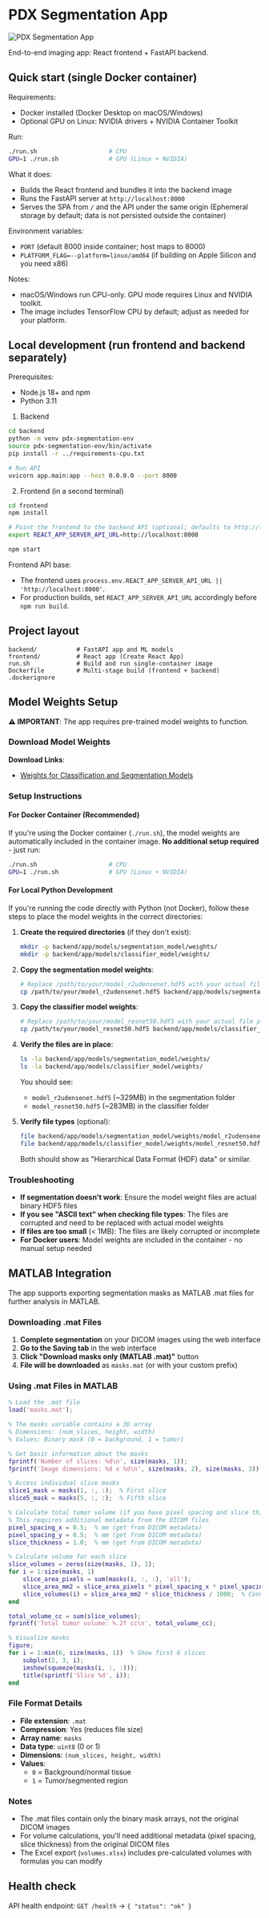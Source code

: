 # PDX Segmentation App

![PDX Segmentation App](docs/images/PDX_Segmentation_Home_Page.jpeg)

End-to-end imaging app: React frontend + FastAPI backend.

## Quick start (single Docker container)

Requirements:
- Docker installed (Docker Desktop on macOS/Windows)
- Optional GPU on Linux: NVIDIA drivers + NVIDIA Container Toolkit

Run:
```bash
./run.sh                    # CPU
GPU=1 ./run.sh              # GPU (Linux + NVIDIA)
```

What it does:
- Builds the React frontend and bundles it into the backend image
- Runs the FastAPI server at `http://localhost:8000`
- Serves the SPA from `/` and the API under the same origin
  (Ephemeral storage by default; data is not persisted outside the container)

Environment variables:
- `PORT` (default 8000 inside container; host maps to 8000)
- `PLATFORM_FLAG=--platform=linux/amd64` (if building on Apple Silicon and you need x86)

Notes:
- macOS/Windows run CPU-only. GPU mode requires Linux and NVIDIA toolkit.
- The image includes TensorFlow CPU by default; adjust as needed for your platform.

## Local development (run frontend and backend separately)

Prerequisites:
- Node.js 18+ and npm
- Python 3.11

1) Backend
```bash
cd backend
python -m venv pdx-segmentation-env
source pdx-segmentation-env/bin/activate
pip install -r ../requirements-cpu.txt

# Run API
uvicorn app.main:app --host 0.0.0.0 --port 8000
```

2) Frontend (in a second terminal)
```bash
cd frontend
npm install

# Point the frontend to the backend API (optional; defaults to http://localhost:8000)
export REACT_APP_SERVER_API_URL=http://localhost:8000

npm start
```

Frontend API base:
- The frontend uses `process.env.REACT_APP_SERVER_API_URL || 'http://localhost:8000'`.
- For production builds, set `REACT_APP_SERVER_API_URL` accordingly before `npm run build`.

## Project layout

```
backend/           # FastAPI app and ML models
frontend/          # React app (Create React App)
run.sh             # Build and run single-container image
Dockerfile         # Multi-stage build (frontend + backend)
.dockerignore
```

## Model Weights Setup

**⚠️ IMPORTANT**: The app requires pre-trained model weights to function.

### Download Model Weights

**Download Links**:
- [Weights for Classification and Segmentation Models](https://app.box.com/folder/340077806050)

### Setup Instructions

#### For Docker Container (Recommended)

If you're using the Docker container (`./run.sh`), the model weights are automatically included in the container image. **No additional setup required** - just run:

```bash
./run.sh                    # CPU
GPU=1 ./run.sh              # GPU (Linux + NVIDIA)
```

#### For Local Python Development

If you're running the code directly with Python (not Docker), follow these steps to place the model weights in the correct directories:

1. **Create the required directories** (if they don't exist):
   ```bash
   mkdir -p backend/app/models/segmentation_model/weights/
   mkdir -p backend/app/models/classifier_model/weights/
   ```

2. **Copy the segmentation model weights**:
   ```bash
   # Replace /path/to/your/model_r2udensenet.hdf5 with your actual file path
   cp /path/to/your/model_r2udensenet.hdf5 backend/app/models/segmentation_model/weights/model_r2udensenet.hdf5
   ```

3. **Copy the classifier model weights**:
   ```bash
   # Replace /path/to/your/model_resnet50.hdf5 with your actual file path
   cp /path/to/your/model_resnet50.hdf5 backend/app/models/classifier_model/weights/model_resnet50.hdf5
   ```

4. **Verify the files are in place**:
   ```bash
   ls -la backend/app/models/segmentation_model/weights/
   ls -la backend/app/models/classifier_model/weights/
   ```

   You should see:
   - `model_r2udensenet.hdf5` (~329MB) in the segmentation folder
   - `model_resnet50.hdf5` (~283MB) in the classifier folder

5. **Verify file types** (optional):
   ```bash
   file backend/app/models/segmentation_model/weights/model_r2udensenet.hdf5
   file backend/app/models/classifier_model/weights/model_resnet50.hdf5
   ```
   
   Both should show as "Hierarchical Data Format (HDF) data" or similar.

### Troubleshooting

- **If segmentation doesn't work**: Ensure the model weight files are actual binary HDF5 files
- **If you see "ASCII text" when checking file types**: The files are corrupted and need to be replaced with actual model weights
- **If files are too small** (< 1MB): The files are likely corrupted or incomplete
- **For Docker users**: Model weights are included in the container - no manual setup needed

## MATLAB Integration

The app supports exporting segmentation masks as MATLAB .mat files for further analysis in MATLAB.

### Downloading .mat Files

1. **Complete segmentation** on your DICOM images using the web interface
2. **Go to the Saving tab** in the web interface
3. **Click "Download masks only (MATLAB .mat)"** button
4. **File will be downloaded** as `masks.mat` (or with your custom prefix)

### Using .mat Files in MATLAB

```matlab
% Load the .mat file
load('masks.mat');

% The masks variable contains a 3D array
% Dimensions: (num_slices, height, width)
% Values: Binary mask (0 = background, 1 = tumor)

% Get basic information about the masks
fprintf('Number of slices: %d\n', size(masks, 1));
fprintf('Image dimensions: %d x %d\n', size(masks, 2), size(masks, 3));

% Access individual slice masks
slice1_mask = masks(1, :, :);  % First slice
slice5_mask = masks(5, :, :);  % Fifth slice

% Calculate total tumor volume (if you have pixel spacing and slice thickness)
% This requires additional metadata from the DICOM files
pixel_spacing_x = 0.5;  % mm (get from DICOM metadata)
pixel_spacing_y = 0.5;  % mm (get from DICOM metadata)
slice_thickness = 1.0;  % mm (get from DICOM metadata)

% Calculate volume for each slice
slice_volumes = zeros(size(masks, 1), 1);
for i = 1:size(masks, 1)
    slice_area_pixels = sum(masks(i, :, :), 'all');
    slice_area_mm2 = slice_area_pixels * pixel_spacing_x * pixel_spacing_y;
    slice_volumes(i) = slice_area_mm2 * slice_thickness / 1000;  % Convert to cc
end

total_volume_cc = sum(slice_volumes);
fprintf('Total tumor volume: %.2f cc\n', total_volume_cc);

% Visualize masks
figure;
for i = 1:min(6, size(masks, 1))  % Show first 6 slices
    subplot(2, 3, i);
    imshow(squeeze(masks(i, :, :)));
    title(sprintf('Slice %d', i));
end
```

### File Format Details

- **File extension**: `.mat`
- **Compression**: Yes (reduces file size)
- **Array name**: `masks`
- **Data type**: `uint8` (0 or 1)
- **Dimensions**: `(num_slices, height, width)`
- **Values**: 
  - `0` = Background/normal tissue
  - `1` = Tumor/segmented region

### Notes

- The .mat files contain only the binary mask arrays, not the original DICOM images
- For volume calculations, you'll need additional metadata (pixel spacing, slice thickness) from the original DICOM files
- The Excel export (`volumes.xlsx`) includes pre-calculated volumes with formulas you can modify

## Health check
API health endpoint: `GET /health` → `{ "status": "ok" }`

